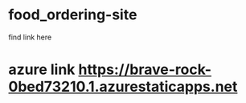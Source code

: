 # food_ordering-site
find link here
# azure link https://brave-rock-0bed73210.1.azurestaticapps.net
